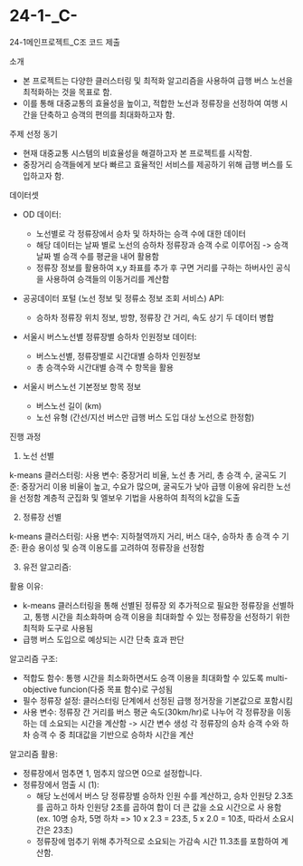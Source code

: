 # 24-1-_C-
24-1메인프로젝트_C조 코드 제출

소개
- 본 프로젝트는 다양한 클러스터링 및 최적화 알고리즘을 사용하여 급행 버스 노선을 최적화하는 것을 목표로 함.
- 이를 통해 대중교통의 효율성을 높이고, 적합한 노선과 정류장을 선정하여 여행 시간을 단축하고 승객의 편의를 최대화하고자 함.

주제 선정 동기
- 현재 대중교통 시스템의 비효율성을 해결하고자 본 프로젝트를 시작함.
- 중장거리 승객들에게 보다 빠르고 효율적인 서비스를 제공하기 위해 급행 버스를 도입하고자 함.

데이터셋
- OD 데이터:
    - 노선별로 각 정류장에서 승차 및 하차하는 승객 수에 대한 데이터
    - 해당 데이터는 날짜 별로 노선의 승하차 정류장과 승객 수로 이루어짐 -> 승객 날짜 별 승객 수를 평균을 내어 활용함
    - 정류장 정보를 활용하여 x,y 좌표를 추가 후 구면 거리를 구하는 하버사인 공식을 사용하여 승객들의 이동거리를 계산함
  
- 공공데이터 포털 (노선 정보 및 정류소 정보 조회 서비스) API:
    - 승하차 정류장 위치 정보, 방향, 정류장 간 거리, 속도
상기 두 데이터 병합

- 서울시 버스노선별 정류장별 승하차 인원정보 데이터:
    - 버스노선별, 정류장별로 시간대별 승하차 인원정보
    - 총 승객수와 시간대별 승객 수 항목을 활용

- 서울시 버스노선 기본정보 항목 정보
    - 버스노선 길이 (km)
    - 노선 유형 (간선/지선 버스만 급행 버스 도입 대상 노선으로 한정함)

진행 과정

1) 노선 선별

k-means 클러스터링:
사용 변수: 중장거리 비율, 노선 총 거리, 총 승객 수, 굴곡도
기준: 중장거리 이용 비율이 높고, 수요가 많으며, 굴곡도가 낮아 급행 이용에 유리한 노선을 선정함
계층적 군집화 및 엘보우 기법을 사용하여 최적의 k값을 도출

2) 정류장 선별

k-means 클러스터링:
사용 변수: 지하철역까지 거리, 버스 대수, 승하차 총 승객 수
기준: 환승 용이성 및 승객 이용도를 고려하여 정류장을 선정함

3) 유전 알고리즘:

활용 이유: 
- k-means 클러스터링을 통해 선별된 정류장 외 추가적으로 필요한 정류장을 선별하고, 통행 시간을 최소화하며 승객 이용을 최대화할 수 있는 정류장을 선정하기 위한 최적화 도구로 사용됨
- 급행 버스 도입으로 예상되는 시간 단축 효과 판단
  
알고리즘 구조:
- 적합도 함수: 통행 시간을 최소화하면서도 승객 이용을 최대화할 수 있도록 multi-objective funcion(다중 목표 함수)로 구성됨
- 필수 정류장 설정: 클러스터링 단계에서 선정된 급행 정거장을 기본값으로 포함시킴
- 사용 변수:
    정류장 간 거리를 버스 평균 속도(30km/hr)로 나누어 각 정류장을 이동하는 데 소요되는 시간을 계산함 -> 시간 변수 생성
    각 정류장의 승차 승객 수와 하차 승객 수 중 최대값을 기반으로 승하차 시간을 계산

알고리즘 활용:
- 정류장에서 멈추면 1, 멈추지 않으면 0으로 설정합니다.
- 정류장에서 멈출 시 (1):
  - 해당 노선에서 버스 당 정류장별 승하차 인원 수를 계산하고, 승차 인원당 2.3초를 곱하고 하차 인원당 2초를 곱하여 합이 더 큰 값을 소요 시간으로 사     용함 (ex. 10명 승차, 5명 하차 => 10 x 2.3 = 23초, 5 x 2.0 = 10초, 따라서 소요시간은 23초)
  - 정류장에 멈추기 위해 추가적으로 소요되는 가감속 시간 11.3초를 포함하여 계산함.
